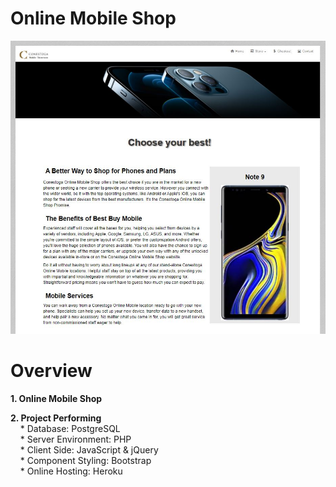 # Online Mobile Shop

![Online Mobile Shop](/images/php.JPG)

# Overview

**1. Online Mobile Shop**

**2. Project Performing**  
&nbsp; &nbsp; * Database:			        PostgreSQL <br />
&nbsp; &nbsp; * Server Environment: 		PHP <br />
&nbsp; &nbsp; * Client Side: 	    		JavaScript & jQuery <br />
&nbsp; &nbsp; * Component Styling:     		Bootstrap <br />
&nbsp; &nbsp; * Online Hosting: 			Heroku <br />
